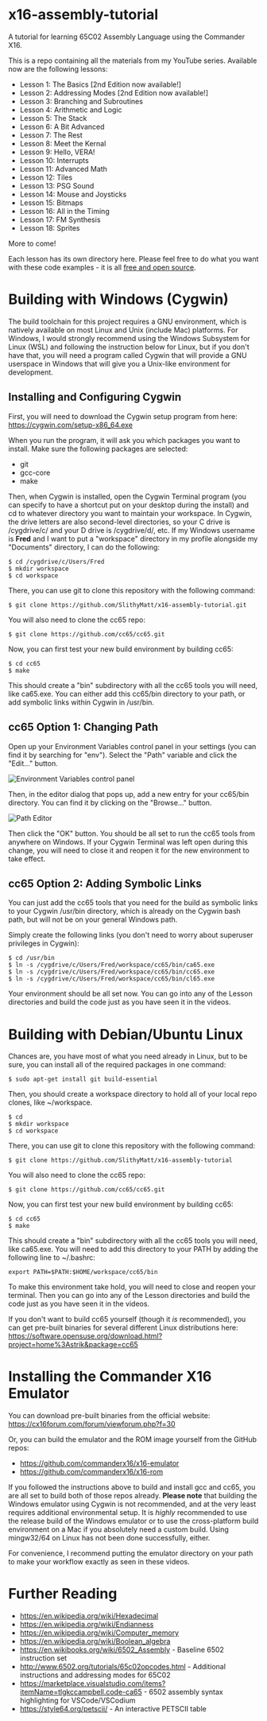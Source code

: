 # x16-assembly-tutorial
A tutorial for learning 65C02 Assembly Language using the Commander X16.

This is a repo containing all the materials from my YouTube series. Available
now are the following lessons:

- Lesson 1: The Basics [2nd Edition now available!]
- Lesson 2: Addressing Modes [2nd Edition now available!]
- Lesson 3: Branching and Subroutines
- Lesson 4: Arithmetic and Logic
- Lesson 5: The Stack
- Lesson 6: A Bit Advanced
- Lesson 7: The Rest
- Lesson 8: Meet the Kernal
- Lesson 9: Hello, VERA!
- Lesson 10: Interrupts
- Lesson 11: Advanced Math
- Lesson 12: Tiles
- Lesson 13: PSG Sound
- Lesson 14: Mouse and Joysticks
- Lesson 15: Bitmaps
- Lesson 16: All in the Timing
- Lesson 17: FM Synthesis
- Lesson 18: Sprites

More to come!

Each lesson has its own directory here. Please feel free to do what you want
with these code examples - it is all [free and open source](LICENSE).

# Building with Windows (Cygwin)

The build toolchain for this project requires a GNU environment, which is
natively available on most Linux and Unix (include Mac) platforms. For
Windows, I would strongly recommend using the Windows Subsystem for Linux (WSL) and following
the instruction below for Linux, but if you don't have that, you will need a program
called Cygwin that will provide a GNU
userspace in Windows that will give you a Unix-like environment for development.

## Installing and Configuring Cygwin

First, you will need to download the Cygwin setup program from here:
https://cygwin.com/setup-x86_64.exe

When you run the program, it will ask you which packages you want to install.
Make sure the following packages are selected:

- git
- gcc-core
- make

Then, when Cygwin is installed, open the Cygwin Terminal program (you can
specify to have a shortcut put on your desktop during the install) and cd
to whatever directory you want to maintain your workspace. In Cygwin, the
drive letters are also second-level directories, so your C drive is /cygdrive/c/
and your D drive is /cygdrive/d/, etc. If my Windows username is **Fred** and
I want to put a "workspace" directory in my profile alongside my "Documents"
directory, I can do the following:

```
$ cd /cygdrive/c/Users/Fred
$ mkdir workspace
$ cd workspace
```

There, you can use git to clone this repository with the following command:

```
$ git clone https://github.com/SlithyMatt/x16-assembly-tutorial.git
```

You will also need to clone the cc65 repo:

```
$ git clone https://github.com/cc65/cc65.git
```

Now, you can first test your new build environment by building cc65:

```
$ cd cc65
$ make
```

This should create a "bin" subdirectory with all the cc65 tools you will need,
like ca65.exe. You can either add this cc65/bin directory to your path, or add
symbolic links within Cygwin in /usr/bin.

## cc65 Option 1: Changing Path

Open up your Environment Variables control panel in your settings (you can find it by searching for "env"). Select the "Path" variable and click the "Edit..." button.

![Environment Variables control panel](env.png)

Then, in the editor dialog that pops up, add a new entry for your cc65/bin directory.
You can find it by clicking on the "Browse..." button.

![Path Editor](path.png)

Then click the "OK" button. You should be all set to run the cc65 tools from anywhere on Windows.
If your Cygwin Terminal was left open during this change, you will need to close it
and reopen it for the new environment to take effect.

## cc65 Option 2: Adding Symbolic Links

You can just add the cc65 tools that you need for the build as symbolic links to your Cygwin /usr/bin directory, which is already on the Cygwin bash path, but will not be on your general Windows
path.

Simply create the following links (you don't need to worry about superuser privileges in Cygwin):

```
$ cd /usr/bin
$ ln -s /cygdrive/c/Users/Fred/workspace/cc65/bin/ca65.exe
$ ln -s /cygdrive/c/Users/Fred/workspace/cc65/bin/cc65.exe
$ ln -s /cygdrive/c/Users/Fred/workspace/cc65/bin/cl65.exe
```

Your environment should be all set now.
You can go into any of the Lesson directories and build the code just as you
have seen it in the videos.

# Building with Debian/Ubuntu Linux

Chances are, you have most of what you need already in Linux, but to be sure,
you can install all of the required packages in one command:

```
$ sudo apt-get install git build-essential
```

Then, you should create a workspace directory to hold all of your local repo
clones, like ~/workspace.

```
$ cd
$ mkdir workspace
$ cd workspace
```

There, you can use git to clone this repository with the following command:

```
$ git clone https://github.com/SlithyMatt/x16-assembly-tutorial
```

You will also need to clone the cc65 repo:

```
$ git clone https://github.com/cc65/cc65.git
```

Now, you can first test your new build environment by building cc65:

```
$ cd cc65
$ make
```

This should create a "bin" subdirectory with all the cc65 tools you will need,
like ca65.exe. You will need to add this directory to your PATH by adding the following
line to ~/.bashrc:

```
export PATH=$PATH:$HOME/workspace/cc65/bin
```

To make this environment take hold, you will need to close and reopen your terminal.
Then you can go into any of the Lesson directories and build the code just as you
have seen it in the videos.

If you don't want to build cc65 yourself (though it *is* recommended), you can get pre-built binaries for
several different Linux distributions here: https://software.opensuse.org/download.html?project=home%3Astrik&package=cc65

# Installing the Commander X16 Emulator

You can download pre-built binaries from the official website: https://cx16forum.com/forum/viewforum.php?f=30

Or, you can build the emulator and the ROM image yourself from the GitHub repos:
- https://github.com/commanderx16/x16-emulator
- https://github.com/commanderx16/x16-rom

If you followed the instructions above to build and install gcc and cc65, you are all
set to build both of those repos already. **Please note** that building the Windows emulator
using Cygwin is not recommended, and at the very least requires additional
environmental setup. It is *highly* recommended to use the release build of the
Windows emulator or to use the cross-platform build environment on a Mac if you
absolutely need a custom build. Using
mingw32/64 on Linux has not been done successfully, either.

For convenience, I recommend putting the emulator directory on your path to make your
workflow exactly as seen in these videos.

# Further Reading

- https://en.wikipedia.org/wiki/Hexadecimal
- https://en.wikipedia.org/wiki/Endianness
- https://en.wikipedia.org/wiki/Computer_memory
- https://en.wikipedia.org/wiki/Boolean_algebra
- https://en.wikibooks.org/wiki/6502_Assembly   - Baseline 6502 instruction set
- http://www.6502.org/tutorials/65c02opcodes.html  - Additional instructions and addressing modes for 65C02
- https://marketplace.visualstudio.com/items?itemName=tlgkccampbell.code-ca65 - 6502 assembly syntax highlighting for VSCode/VSCodium
- https://style64.org/petscii/ - An interactive PETSCII table
